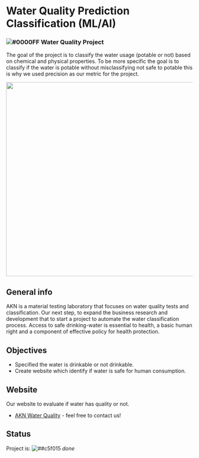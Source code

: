 # Water Quality Prediction Classification (ML/AI)
###  ![#0000FF](https://via.placeholder.com/15/0000FF/000000?text=+) Water Quality Project <!--(3)-->

The goal of the project is to classify the water usage (potable or not) based on chemical and physical properties. To be more specific the goal is to classify if the water is potable without misclassifying not safe to potable this is why we used precision as our metric for the project.



<p align="center">
  <img width="523" src="https://user-images.githubusercontent.com/20365333/139554944-b64b490c-5ac9-4dd6-8fa1-b79337eb1c96.jpg">
</p>

## General info
AKN is a material testing laboratory that focuses on water quality tests and classification. Our next step, to expand the business research and development that to start a project to automate the water classification process. Access to safe drinking-water is essential to health, a basic human right and a component of effective policy for health protection.



## Objectives

* Specified the water is drinkable or not drinkable.
* Create website which identify if water is safe for human consumption.



## Website
Our website to evaluate if water has quality or not.
* [AKN Water Quality](https://share.streamlit.io/a-safarji/streamlit/app.py) - feel free to contact us!

## Status
Project is: ![##c5f015](https://via.placeholder.com/15/c5f015/000000?text=+) _done_
